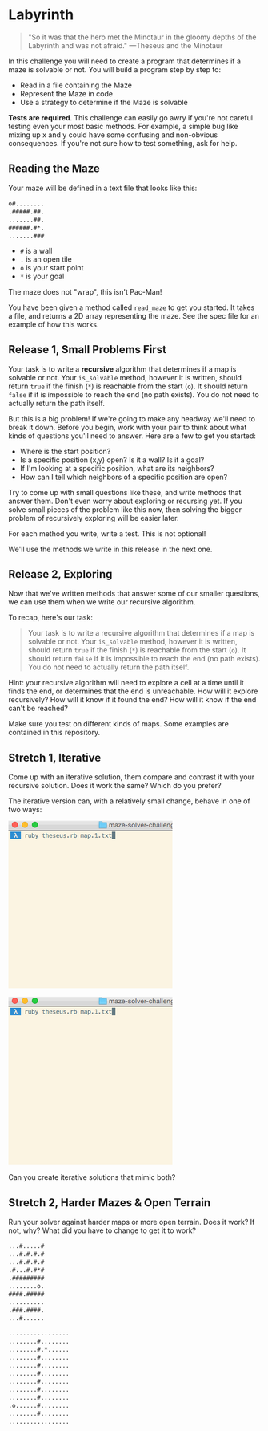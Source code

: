 # Labyrinth

> "So it was that the hero met the Minotaur in the gloomy depths of the Labyrinth and was not afraid." —Theseus and the Minotaur

In this challenge you will need to create a program that determines if a maze is solvable or not. You will build a program step by step to:

 * Read in a file containing the Maze
 * Represent the Maze in code
 * Use a strategy to determine if the Maze is solvable

**Tests are required**. This challenge can easily go awry if you're not careful testing even your most basic methods. For example, a simple bug like mixing up x and y could have some confusing and non-obvious consequences. If you're not sure how to test something, ask for help.

## Reading the Maze

Your maze will be defined in a text file that looks like this:

```
o#........
.#####.##.
.......##.
######.#*.
.......###
```

 * `#` is a wall
 * `.` is an open tile
 * `o` is your start point
 * `*` is your goal

The maze does not "wrap", this isn't Pac-Man!

You have been given a method called `read_maze` to get you started. It takes a file, and returns a 2D array representing the maze. See the spec file for an example of how this works.

## Release 1, Small Problems First

Your task is to write a **recursive** algorithm that determines if a map is solvable or not. Your `is_solvable` method, however it is written, should return `true` if the finish (`*`) is reachable from the start (`o`). It should return `false` if it is impossible to reach the end (no path exists). You do not need to actually return the path itself.

But this is a big problem! If we're going to make any headway we'll need to break it down. Before you begin, work with your pair to think about what kinds of questions you'll need to answer. Here are a few to get you started:

 * Where is the start position?
 * Is a specific position (x,y) open? Is it a wall? Is it a goal?
 * If I'm looking at a specific position, what are its neighbors?
 * How can I tell which neighbors of a specific position are open?

Try to come up with small questions like these, and write methods that answer them. Don't even worry about exploring or recursing yet. If you solve small pieces of the problem like this now, then solving the bigger problem of recursively exploring will be easier later.

For each method you write, write a test. This is not optional!

We'll use the methods we write in this release in the next one.

## Release 2, Exploring

Now that we've written methods that answer some of our smaller questions, we can use them when we write our recursive algorithm.

To recap, here's our task:

> Your task is to write a recursive algorithm that determines if a map is solvable or not. Your `is_solvable` method, however it is written, should return `true` if the finish (`*`) is reachable from the start (`o`). It should return `false` if it is impossible to reach the end (no path exists). You do not need to actually return the path itself.


Hint: your recursive algorithm will need to explore a cell at a time until it finds the end, or determines that the end is unreachable. How will it explore recursively? How will it know if it found the end? How will it know if the end can't be reached?

Make sure you test on different kinds of maps. Some examples are contained in this repository.

## Stretch 1, Iterative

Come up with an iterative solution, them compare and contrast it with your recursive solution. Does it work the same? Which do you prefer?

The iterative version can, with a relatively small change, behave in one of two ways:

![](assets/dfs.gif)


![](assets/bfs.gif)

Can you create iterative solutions that mimic both?

## Stretch 2, Harder Mazes & Open Terrain

Run your solver against harder maps or more open terrain. Does it work? If not, why? What did you have to change to get it to work?

```
...#.....#
...#.#.#.#
...#.#.#.#
.#...#.#*#
.#########
........o.
####.#####
..........
.###.####.
...#......
```


```
.................
........#........
........#.*......
........#........
........#........
........#........
........#........
........#........
........#........
.o......#........
........#........
.................
```
